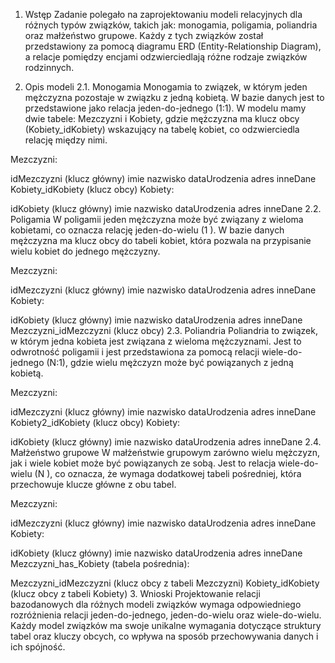 1. Wstęp
Zadanie polegało na zaprojektowaniu modeli relacyjnych dla różnych typów związków, takich jak: monogamia, poligamia, poliandria oraz małżeństwo grupowe. Każdy z tych związków został przedstawiony za pomocą diagramu ERD (Entity-Relationship Diagram), a relacje pomiędzy encjami odzwierciedlają różne rodzaje związków rodzinnych.

2. Opis modeli
2.1. Monogamia
Monogamia to związek, w którym jeden mężczyzna pozostaje w związku z jedną kobietą. W bazie danych jest to przedstawione jako relacja jeden-do-jednego (1:1). W modelu mamy dwie tabele: Mezczyzni i Kobiety, gdzie mężczyzna ma klucz obcy (Kobiety_idKobiety) wskazujący na tabelę kobiet, co odzwierciedla relację między nimi.

Mezczyzni:

idMezczyzni (klucz główny)
imie
nazwisko
dataUrodzenia
adres
inneDane
Kobiety_idKobiety (klucz obcy)
Kobiety:

idKobiety (klucz główny)
imie
nazwisko
dataUrodzenia
adres
inneDane
2.2. Poligamia
W poligamii jeden mężczyzna może być związany z wieloma kobietami, co oznacza relację jeden-do-wielu (1
). W bazie danych mężczyzna ma klucz obcy do tabeli kobiet, która pozwala na przypisanie wielu kobiet do jednego mężczyzny.

Mezczyzni:

idMezczyzni (klucz główny)
imie
nazwisko
dataUrodzenia
adres
inneDane
Kobiety:

idKobiety (klucz główny)
imie
nazwisko
dataUrodzenia
adres
inneDane
Mezczyzni_idMezczyzni (klucz obcy)
2.3. Poliandria
Poliandria to związek, w którym jedna kobieta jest związana z wieloma mężczyznami. Jest to odwrotność poligamii i jest przedstawiona za pomocą relacji wiele-do-jednego (N:1), gdzie wielu mężczyzn może być powiązanych z jedną kobietą.

Mezczyzni:

idMezczyzni (klucz główny)
imie
nazwisko
dataUrodzenia
adres
inneDane
Kobiety2_idKobiety (klucz obcy)
Kobiety:

idKobiety (klucz główny)
imie
nazwisko
dataUrodzenia
adres
inneDane
2.4. Małżeństwo grupowe
W małżeństwie grupowym zarówno wielu mężczyzn, jak i wiele kobiet może być powiązanych ze sobą. Jest to relacja wiele-do-wielu (N
), co oznacza, że wymaga dodatkowej tabeli pośredniej, która przechowuje klucze główne z obu tabel.

Mezczyzni:

idMezczyzni (klucz główny)
imie
nazwisko
dataUrodzenia
adres
inneDane
Kobiety:

idKobiety (klucz główny)
imie
nazwisko
dataUrodzenia
adres
inneDane
Mezczyzni_has_Kobiety (tabela pośrednia):

Mezczyzni_idMezczyzni (klucz obcy z tabeli Mezczyzni)
Kobiety_idKobiety (klucz obcy z tabeli Kobiety)
3. Wnioski
Projektowanie relacji bazodanowych dla różnych modeli związków wymaga odpowiedniego rozróżnienia relacji jeden-do-jednego, jeden-do-wielu oraz wiele-do-wielu. Każdy model związków ma swoje unikalne wymagania dotyczące struktury tabel oraz kluczy obcych, co wpływa na sposób przechowywania danych i ich spójność.

